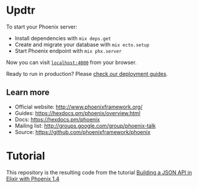 # Updtr

To start your Phoenix server:

* Install dependencies with `mix deps.get`
* Create and migrate your database with `mix ecto.setup`
* Start Phoenix endpoint with `mix phx.server`

Now you can visit [`localhost:4000`](http://localhost:4000) from your browser.

Ready to run in production? Please [check our deployment guides](https://hexdocs.pm/phoenix/deployment.html).

## Learn more

* Official website: http://www.phoenixframework.org/
* Guides: https://hexdocs.pm/phoenix/overview.html
* Docs: https://hexdocs.pm/phoenix
* Mailing list: http://groups.google.com/group/phoenix-talk
* Source: https://github.com/phoenixframework/phoenix


# Tutorial

This repository is the resulting code from the tutorial
[Building a JSON API in Elixir with Phoenix 1.4][1]


[1]: https://lobotuerto.com/blog/building-a-json-api-in-elixir-with-phoenix

